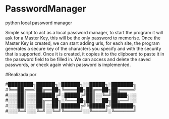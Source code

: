 # PasswordManager
python local password manager

Simple script to act as a local password manager, to start the program it will ask for a Master Key, this will be the only password to memorise.
Once the Master Key is created, we can start adding urls, for each site, the program generates a secure key of the characters you specify and with the security that is supported.
Once it is created, it copies it to the clipboard to paste it in the password field to be filled in.
We can access and delete the saved passwords, or check again which password is implemented. 

#Realizada por


#████████╗██████╗░██████╗░░█████╗░███████╗
#╚══██╔══╝██╔══██╗╚════██╗██╔══██╗██╔════╝
#░░░██║░░░██████╔╝░█████╔╝██║░░╚═╝█████╗░░
#░░░██║░░░██╔══██╗░╚═══██╗██║░░██╗██╔══╝░░
#░░░██║░░░██║░░██║██████╔╝╚█████╔╝███████╗
#░░░╚═╝░░░╚═╝░░╚═╝╚═════╝░░╚════╝░╚══════╝



